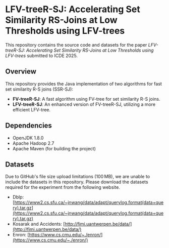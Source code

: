 # LFV-treeR-SJ: Accelerating Set Similarity RS-Joins at Low Thresholds using LFV-trees

This repository contains the source code and datasets for the paper *LFV-treeR-SJ: Accelerating Set Similarity RS-Joins at Low Thresholds using LFV-trees* submitted to ICDE 2025.

## Overview

This repository provides the Java implementation of two algorithms for fast set similarity R-S joins (SSR-SJ):

- **FV-treeR-SJ**: A fast algorithm using FV-tree for set similarity R-S joins.
- **LFV-treeR-SJ**: An enhanced version of FV-treeR-SJ, utilizing a more efficient LFV-tree.

## Dependencies

- OpenJDK 1.8.0
- Apache Hadoop 2.7
- Apache Maven (for building the project)

## Datasets

Due to GitHub's file size upload limitations (100 MB), we are unable to include the datasets in this repository. Please download the datasets required for the experiment from the following website.

- Dblp: [https://www2.cs.sfu.ca/~jnwang/data/adapt/querylog.format(data+query).tar.gz](https://www2.cs.sfu.ca/~jnwang/data/adapt/querylog.format(data+query).tar.gz)
- Kosarak and Accidents: [http://fimi.uantwerpen.be/data/](http://fimi.uantwerpen.be/data/)
- Enron: [https://www.cs.cmu.edu/~./enron/](https://www.cs.cmu.edu/~./enron/)
